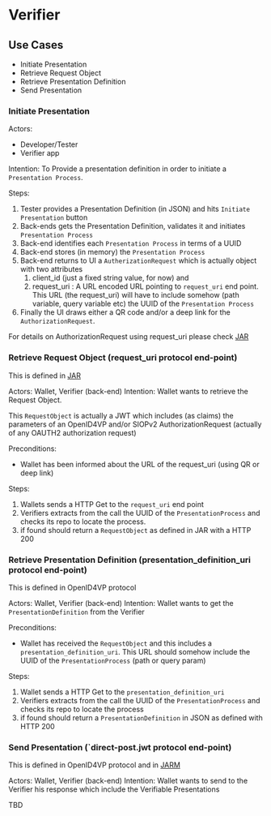 # Verifier 

## Use Cases 

* Initiate Presentation
* Retrieve Request Object 
* Retrieve Presentation Definition
* Send Presentation

### Initiate Presentation

Actors: 

* Developer/Tester
* Verifier app

Intention: To Provide a presentation definition in order to initiate a `Presentation Process`.

Steps:

1. Tester provides a Presentation Definition (in JSON) and hits `Initiate Presentation` button
2. Back-ends gets the Presentation Definition, validates it and initiates `Presentation Process`
3. Back-end identifies each `Presentation Process` in terms of a UUID
4. Back-end stores (in memory) the `Presentation Process` 
5. Back-end returns to UI a `AutherizationRequest` which is actually object with two attributes
   1. client_id (just a fixed string value, for now) and
   2. request_uri : A URL encoded URL pointing to `request_uri` end point. This URL (the request_uri) will have to include somehow (path variable, query variable etc) the UUID of the `Presentation Process`
6. Finally the UI draws either a QR code and/or a deep link for the `AuthorizationRequest`.

For details on AuthorizationRequest using request_uri please check [JAR](https://www.rfc-editor.org/rfc/rfc9101.html)


### Retrieve Request Object (request_uri protocol end-point)

This is defined in [JAR](https://www.rfc-editor.org/rfc/rfc9101.html)


Actors: Wallet, Verifier (back-end)
Intention: Wallet wants to retrieve the Request Object. 

This `RequestObject` is actually a JWT which includes (as claims) the
parameters of an OpenID4VP and/or SIOPv2 AuthorizationRequest (actually of any OAUTH2 authorization request)

Preconditions:

* Wallet has been informed about the URL of the request_uri (using QR or deep link)

Steps: 

1. Wallets sends a HTTP Get to the `request_uri` end point 
2. Verifiers extracts from the call the UUID of the `PresentationProcess`  and checks its repo to locate the process.
3. if found should return a `RequestObject` as defined in JAR with a HTTP 200

### Retrieve Presentation Definition (presentation_definition_uri protocol end-point)

This is defined in OpenID4VP protocol

Actors: Wallet, Verifier (back-end)
Intention: Wallet wants to get the `PresentationDefinition` from the Verifier

Preconditions:

* Wallet has received the `RequestObject` and this includes a `presentation_definition_uri`. This URL should somehow include the UUID of the `PresentationProcess` (path or query param)

Steps:

1. Wallet sends a HTTP Get to the `presentation_definition_uri`
2. Verifiers extracts from the call the UUID of the `PresentationProcess`  and checks its repo to locate the process
3. if found should return a `PresentationDefinition` in JSON as defined with HTTP 200

### Send Presentation (`direct-post.jwt protocol end-point)

This is defined in OpenID4VP protocol and in [JARM](https://openid.net/specs/openid-financial-api-jarm.html)

Actors: Wallet, Verifier (back-end)
Intention: Wallet wants to send to the Verifier his response which include the Verifiable Presentations

TBD